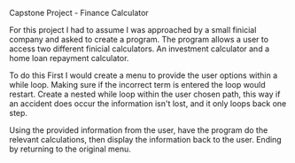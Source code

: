 Capstone Project - Finance Calculator

For this project I had to assume I was approached by a small finicial company and asked to create a program.
The program allows a user to access two different finicial calculators.
An investment calculator and a home loan repayment calculator.

To do this First I would create a menu to provide the user options within a while loop.
Making sure if the incorrect term is entered the loop would restart.
Create a nested while loop within the user chosen path,
this way if an accident does occur the information isn't lost, and it only loops back
one step.

Using the provided information from the user, have the program do the relevant calculations,
then display the information back to the user.
Ending by returning to the original menu.


